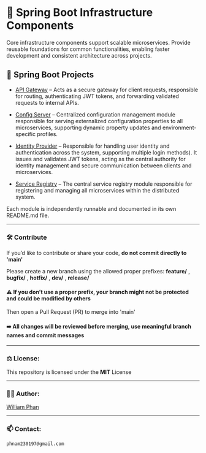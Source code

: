 
# 🔧 Spring Boot Infrastructure Components

Core infrastructure components support scalable microservices. Provide reusable foundations for common functionalities, enabling faster development and consistent architecture across projects.

## 📁 Spring Boot Projects

- [API Gateway](./api-gateway) – Acts as a secure gateway for client requests, responsible for routing, authenticating JWT tokens, and forwarding validated requests to internal APIs.

- [Config Server](./config-server) – Centralized configuration management module responsible for serving externalized configuration properties to all microservices, supporting dynamic property updates and environment-specific profiles.

- [Identity Provider](./identity-provider) – Responsible for handling user identity and authentication across the system, supporting multiple login methods). It issues and validates JWT tokens, acting as the central authority for identity management and secure communication between clients and microservices.

- [Service Registry](./service-registry) – The central service registry module responsible for registering and managing all microservices within the distributed system.

Each module is independently runnable and documented in its own README.md file.

---

### 🛠 Contribute

If you’d like to contribute or share your code, **do not commit directly to 'main'**

Please create a new branch using the allowed proper prefixes: **feature/** , **bugfix/** , **hotfix/** , **dev/** , **release/**

#### ⚠️ If you don’t use a proper prefix, your branch might not be protected and could be modified by others

Then open a Pull Request (PR) to merge into 'main'

#### ➡️ All changes will be reviewed before merging, use meaningful branch names and commit messages

---

### ⚖️ License:
This repository is licensed under the **MIT** License

---

### 🧑‍💻 Author:
[William Phan](https://github.com/wliamp)

---

### 📫 Contact:
`phnam230197@gmail.com`
